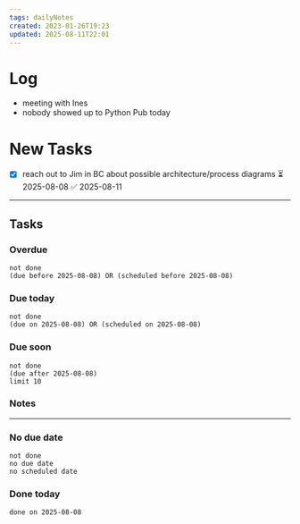 ```yaml
---
tags: dailyNotes
created: 2023-01-26T19:23
updated: 2025-08-11T22:01
---
```

# Log

- meeting with Ines
- nobody showed up to Python Pub today

# New Tasks
- [x] reach out to Jim in BC about possible architecture/process diagrams ⏳ 2025-08-08 ✅ 2025-08-11

----
## Tasks
### Overdue
```tasks
not done
(due before 2025-08-08) OR (scheduled before 2025-08-08)
```

### Due today
```tasks
not done
(due on 2025-08-08) OR (scheduled on 2025-08-08)
```

### Due soon
```tasks
not done
(due after 2025-08-08)
limit 10
```

### Notes

----
### No due date
```tasks
not done
no due date
no scheduled date
```

### Done today
```tasks
done on 2025-08-08
```

